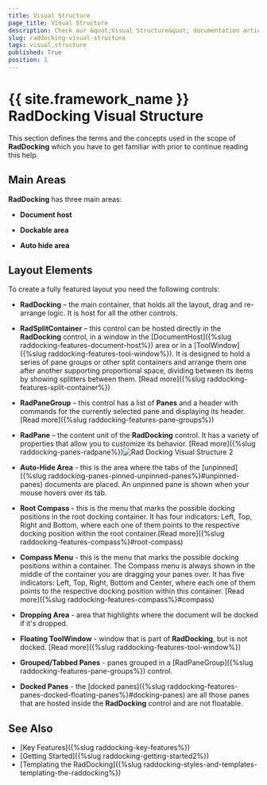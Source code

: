 ```yaml
---
title: Visual Structure
page_title: Visual Structure
description: Check our &quot;Visual Structure&quot; documentation article for the RadDocking {{ site.framework_name }} control.
slug: raddocking-visual-structure
tags: visual,structure
published: True
position: 1
---
```


# {{ site.framework_name }} RadDocking Visual Structure

This section defines the terms and the concepts used in the scope of __RadDocking__ which you have to get familiar with prior to continue reading this help.

## Main Areas

__RadDocking__ has three main areas:
  
* __Document host__

* __Dockable area__

* __Auto hide area__

## Layout Elements

To create a fully featured layout you need the following controls: 

* __RadDocking__ – the main container, that holds all the layout, drag and re-arrange logic. It is host for all the other controls.

* __RadSplitContainer__ – this control can be hosted directly in the __RadDocking__ control, in a window in the [DocumentHost]({%slug raddocking-features-document-host%}) area or in a [ToolWindow]({%slug raddocking-features-tool-window%}). It is designed to hold a series of pane groups or other split containers and arrange them one after another supporting proportional space, dividing between its items by showing splitters between them. [Read more]({%slug raddocking-features-split-container%})

* __RadPaneGroup__ – this control has a list of __Panes__ and a header with commands for the currently selected pane and displaying its header. [Read more]({%slug raddocking-features-pane-groups%})

* __RadPane__ – the content unit of the __RadDocking__ control. It has a variety of properties that allow you to customize its behavior. [Read more]({%slug raddocking-panes-radpane%})![Rad Docking Visual Structure 2](images/RadDocking_VisualStructure_2.png)

* __Auto-Hide Area__ - this is the area where the tabs of the [unpinned]({%slug raddocking-panes-pinned-unpinned-panes%}#unpinned-panes) documents are placed. An unpinned pane is shown when your mouse hovers over its tab.

* __Root Compass -__  this is the menu that marks the possible docking positions in the root docking container. It has four indicators: Left, Top, Right and Bottom, where each one of them points to the respective docking position within the root container.[Read more]({%slug raddocking-features-compass%}#root-compass)

* __Compass Menu__ - this is the menu that marks the possible docking positions within a container. The Compass menu is always shown in the middle of the container you are dragging your panes over. It has five indicators: Left, Top, Right, Bottom and Center, where each one of them points to the respective docking position within this container. [Read more]({%slug raddocking-features-compass%}#compass)

* __Dropping Area__ - area that highlights where the document will be docked if it's dropped.

* __Floating ToolWindow__ - window that is part of __RadDocking__, but is not docked. [Read more]({%slug raddocking-features-tool-window%})

* __Grouped/Tabbed Panes__ - panes grouped in a [RadPaneGroup]({%slug raddocking-features-pane-groups%}) control.

* __Docked Panes__ - the [docked panes]({%slug raddocking-features-panes-docked-floating-panes%}#docking-panes) are all those panes that are hosted inside the __RadDocking__ control and are not floatable.

## See Also

* [Key Features]({%slug raddocking-key-features%})
* [Getting Started]({%slug raddocking-getting-started2%})
* [Templating the RadDocking]({%slug raddocking-styles-and-templates-templating-the-raddocking%})
